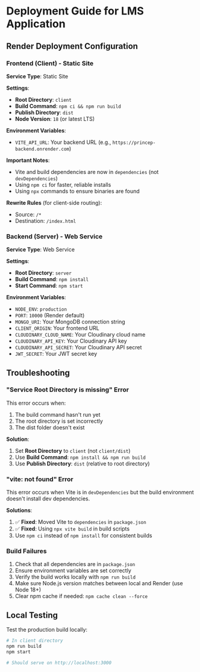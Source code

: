 # Deployment Guide for LMS Application

## Render Deployment Configuration

### Frontend (Client) - Static Site

**Service Type**: Static Site

**Settings**:

- **Root Directory**: `client`
- **Build Command**: `npm ci && npm run build`
- **Publish Directory**: `dist`
- **Node Version**: `18` (or latest LTS)

**Environment Variables**:

- `VITE_API_URL`: Your backend URL (e.g., `https://princep-backend.onrender.com`)

**Important Notes**:

- Vite and build dependencies are now in `dependencies` (not `devDependencies`)
- Using `npm ci` for faster, reliable installs
- Using `npx` commands to ensure binaries are found

**Rewrite Rules** (for client-side routing):

- Source: `/*`
- Destination: `/index.html`

### Backend (Server) - Web Service

**Service Type**: Web Service

**Settings**:

- **Root Directory**: `server`
- **Build Command**: `npm install`
- **Start Command**: `npm start`

**Environment Variables**:

- `NODE_ENV`: `production`
- `PORT`: `10000` (Render default)
- `MONGO_URI`: Your MongoDB connection string
- `CLIENT_ORIGIN`: Your frontend URL
- `CLOUDINARY_CLOUD_NAME`: Your Cloudinary cloud name
- `CLOUDINARY_API_KEY`: Your Cloudinary API key
- `CLOUDINARY_API_SECRET`: Your Cloudinary API secret
- `JWT_SECRET`: Your JWT secret key

## Troubleshooting

### "Service Root Directory is missing" Error

This error occurs when:

1. The build command hasn't run yet
2. The root directory is set incorrectly
3. The dist folder doesn't exist

**Solution**:

1. Set **Root Directory** to `client` (not `client/dist`)
2. Use **Build Command**: `npm install && npm run build`
3. Use **Publish Directory**: `dist` (relative to root directory)

### "vite: not found" Error

This error occurs when Vite is in `devDependencies` but the build environment doesn't install dev dependencies.

**Solutions**:

1. ✅ **Fixed**: Moved Vite to `dependencies` in `package.json`
2. ✅ **Fixed**: Using `npx vite build` in build scripts
3. Use `npm ci` instead of `npm install` for consistent builds

### Build Failures

1. Check that all dependencies are in `package.json`
2. Ensure environment variables are set correctly
3. Verify the build works locally with `npm run build`
4. Make sure Node.js version matches between local and Render (use Node 18+)
5. Clear npm cache if needed: `npm cache clean --force`

## Local Testing

Test the production build locally:

```bash
# In client directory
npm run build
npm start

# Should serve on http://localhost:3000
```
